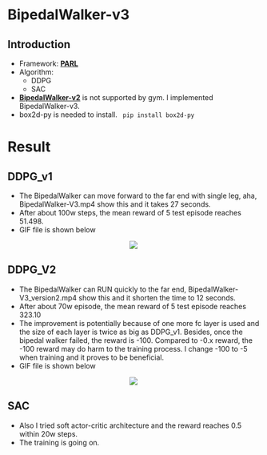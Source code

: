 # BipedalWalker-v3 
## Introduction
- Framework: **[PARL](https://github.com/PaddlePaddle/PARL)** 
- Algorithm: 
    - DDPG
    - SAC
- **[BipedalWalker-v2](https://gym.openai.com/envs/BipedalWalker-v2/)** is not supported by gym. 
  I implemented BipedalWalker-v3.
- box2d-py is needed to install.
   ``` pip install box2d-py```

# Result

## DDPG_v1
- The BipedalWalker can move forward to the far end with single leg, aha, BipedalWalker-V3.mp4 show this and it takes 27 seconds.
- After about 100w steps, the mean reward of 5 test episode reaches 51.498. 
- GIF file is shown below
<div align="center"><img src="./BipedalWalker-V3.gif"/></div>

## DDPG_V2
- The BipedalWalker can RUN quickly to the far end, BipedalWalker-V3_version2.mp4 show this and it shorten the time to 12 seconds.
- After about 70w episode, the mean reward of 5 test episode reaches 323.10
- The improvement is potentially because of one more fc layer is used and the size of each layer is twice as big as DDPG_v1.
Besides, once the bipedal walker failed, the reward is -100. Compared to -0.x reward, the -100 reward may do harm to the training process.
I change -100 to -5 when training and it proves to be beneficial.
- GIF file is shown below
<div align="center"><img src="./BipedalWalker-V3_version2.gif"/></div>

## SAC
- Also I tried soft actor-critic architecture and the reward reaches 0.5 within 20w steps.
- The training is going on.

